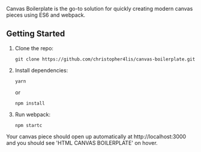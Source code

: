 Canvas Boilerplate is the go-to solution for quickly creating modern canvas pieces using ES6 and webpack.

## Getting Started

1.  Clone the repo:

        git clone https://github.com/christopher4lis/canvas-boilerplate.git

2.  Install dependencies:

        yarn

    or

        npm install

3.  Run webpack:

        npm startc

Your canvas piece should open up automatically at http://localhost:3000 and you should see 'HTML CANVAS BOILERPLATE' on hover.
